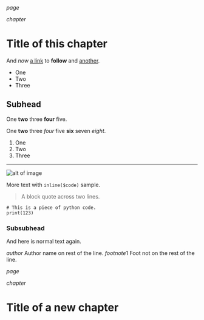 $page$

$chapter$

# Title of this chapter

And *now* [a link](http://www.google.com) to **follow** and [another](http://yahoo.com/).

* One
* Two
* Three

## Subhead

One **two** three **four** five.

One __two__ three _four_ five __six__ seven _eight_.

1. One
2. Two
3. Three

---

![alt of image](../images/myImage.jpg)

More text with `inline($code)` sample.

> A block quote
> across two lines.

~~~
# This is a piece of python code.
print(123)
~~~

### Subsubhead

And here is normal text again.

$author$ Author name on rest of the line.
$footnote1$ Foot not on the rest of the line.

$page$

$chapter$

# Title of a new chapter